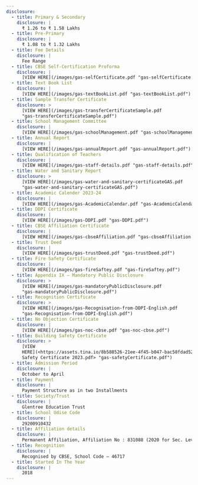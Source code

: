```yaml
---
disclosure:
  - title: Primary & Secondary
    disclosure: |
      ₹ 1.26 to ₹ 1.58 Lakhs
  - title: Pre-Primary
    disclosure: |
      ₹ 1.08 to ₹ 1.32 Lakhs
  - title: Fee Details
    disclosure: |
      Fee Range
  - title: CBSE Self-Certification Proforma
    disclosure: |
      [VIEW HERE](/images/gas-selfCertificate.pdf "gas-selfCertificate.pdf")
  - title: Text Book List
    disclosure: |
      [VIEW HERE](/images/gas-textBookList.pdf "gas-textBookList.pdf")
  - title: Sample Transfer Certificate
    disclosure: >
      [VIEW HERE](/images/gas-transferCertificateSample.pdf
      "gas-transferCertificateSample.pdf")
  - title: School Management Committee
    disclosure: |
      [VIEW HERE](/images/gas-schoolManagement.pdf "gas-schoolManagement.pdf")
  - title: Annual Report
    disclosure: |
      [VIEW HERE](/images/gas-annualReport.pdf "gas-annualReport.pdf")
  - title: Qualification of Teachers
    disclosure: |
      [VIEW HERE](/images/gas-staff-details.pdf "gas-staff-details.pdf")
  - title: Water and Sanitary Report
    disclosure: >
      [VIEW HERE](/images/gas-water-and-sanitary-certificateGAS.pdf
      "gas-water-and-sanitary-certificateGAS.pdf")
  - title: Academic Calender 2023-24
    disclosure: |
      [VIEW HERE](/images/gas-AcademicCalendar.pdf "gas-AcademicCalendar.pdf")
  - title: DDPI Certificate
    disclosure: |
      [VIEW HERE](/images/gas-DDPI.pdf "gas-DDPI.pdf")
  - title: CBSE Affiliation Certificate
    disclosure: |
      [VIEW HERE](/images/gas-cbseAffiliation.pdf "gas-cbseAffiliation.pdf")
  - title: Trust Deed
    disclosure: |
      [VIEW HERE](/images/gas-trustDeed.pdf "gas-trustDeed.pdf")
  - title: Fire Safety Certificate
    disclosure: |
      [VIEW HERE](/images/gas-fireSaftey.pdf "gas-fireSaftey.pdf")
  - title: Appendix IX – Mandatory Public Disclosure
    disclosure: >
      [VIEW HERE](/images/gas-mandatoryPublicDisclosure.pdf
      "gas-mandatoryPublicDisclosure.pdf")
  - title: Recognition Certificate
    disclosure: >
      [VIEW HERE](/images/gas-Recognisation-from-DDPI-English.pdf
      "gas-Recognisation-from-DDPI-English.pdf")
  - title: No Objection Certificate
    disclosure: |
      [VIEW HERE](/images/gas-noc-cbse.pdf "gas-noc-cbse.pdf")
  - title: Building Safety Certificate
    disclosure: >
      [VIEW
      HERE](<https://assets.tina.io/8b588526-21ee-4f45-b047-bac58fdad52f/Building
      Safety Certificate 2023.pdf> "gas-safetyCertificate.pdf")
  - title: Admission Period
    disclosure: |
      October to April
  - title: Payment
    disclosure: |
      Payment Structure as in two Installments
  - title: Society/Trust
    disclosure: |
      Glentree Education Trust
  - title: School Udise Code
    disclosure: |
      29200910432
  - title: Affiliation details
    disclosure: |
      Permanent Affiliation, Affiliation No : 831088 (2020 for Sec. Level)
  - title: Recognition
    disclosure: |
      Recognised by CBSE, School Code – 46717
  - title: Started In The Year
    disclosure: |
      2018
---
```


